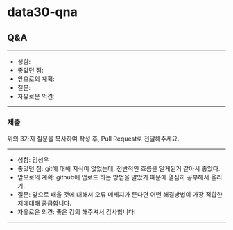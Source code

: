 # data30-qna

## Q&A

---
- 성함: 
- 좋았던 점: 
- 앞으로의 계획:
- 질문:
- 자유로운 의견: 
---

### 제출
위의 3가지 질문을 복사하여 작성 후, Pull Request로 전달해주세요.

---
- 성함: 김성우
- 좋았던 점: git에 대해 지식이 없었는데, 전반적인 흐름을 알게된거 같아서 좋았다.
- 앞으로의 계획: github에 업로드 하는 방법을 알았기 때문에 열심히 공부해서 올리기.
- 질문: 앞으로 배울 것에 대해서 오류 메세지가 뜬다면 어떤 해결방법이 가장 적합한지에대해 궁금합니다.
- 자유로운 의견: 좋은 강의 해주셔서 감사합니다!
---

